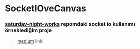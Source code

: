 # SocketIOveCanvas


### [saturday-night-works](https://github.com/bariscanyilmaz/saturday-night-works) repomdaki socket io kullanımı örneklediğim proje 

>[medium](https://medium.com/bursa-i-o/socketio-ve-canvas-ile-gerçek-zamanlı-uygulama-örneği-c5c38d727fc) linki 
